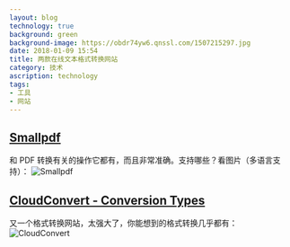 ```yaml
---
layout: blog
technology: true
background: green
background-image: https://obdr74yw6.qnssl.com/1507215297.jpg
date: 2018-01-09 15:54
title: 两款在线文本格式转换网站
category: 技术
ascription: technology
tags:
- 工具
- 网站
---
```


## [Smallpdf](https://smallpdf.com/)
和 PDF 转换有关的操作它都有，而且非常准确。支持哪些？看图片（多语言支持）：
![Smallpdf](https://ws1.sinaimg.cn/large/005QRCnggy1fk7rdq6owij311m0ivmyi.jpg)
## [CloudConvert - Conversion Types](https://cloudconvert.com/formats)
又一个格式转换网站，太强大了，你能想到的格式转换几乎都有：
![CloudConvert](https://ws1.sinaimg.cn/large/005QRCnggy1fk7reomicij31hc0qdtcx.jpg)